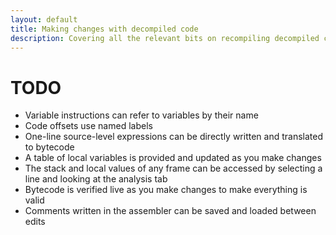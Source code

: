 ```yaml
---
layout: default
title: Making changes with decompiled code 
description: Covering all the relevant bits on recompiling decompiled code
---
```


# TODO

- Variable instructions can refer to variables by their name
- Code offsets use named labels
- One-line source-level expressions can be directly written and translated to bytecode
- A table of local variables is provided and updated as you make changes
- The stack and local values of any frame can be accessed by selecting a line and looking at the analysis tab
- Bytecode is verified live as you make changes to make everything is valid
- Comments written in the assembler can be saved and loaded between edits